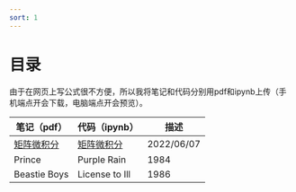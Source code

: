 ```yaml
---
sort: 1
---  
```



# 目录  
由于在网页上写公式很不方便，所以我将笔记和代码分别用pdf和ipynb上传（手机端点开会下载，电脑端点开会预览）。  


| 笔记（pdf）     | 代码（ipynb）   | 描述 |
| --------------- | -------------- | ---- |
| [矩阵微积分](https://yz14.github.io/main/fd2/mc.pdf) | [矩阵微积分](https://yz14.github.io/main/fd2/mc.pdf) | 2022/06/07 |
| Prince          | Purple Rain    | 1984 |
| Beastie Boys    | License to Ill | 1986 |
